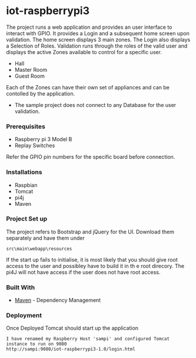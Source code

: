 # iot-raspberrypi3

The project runs a web application and provides an user interface to interact with GPIO.
It provides a Login and a subsequent home screen upon validation. The home screen displays 3 main zones.
The Login also displays a Selection of Roles. Validation runs through the roles of the valid user and 
displays the active Zones available to control for a specific user.
* Hall
* Master Room
* Guest Room

Each of the Zones can have their own set of appliances and can be contolled by the application.
* The sample project does not connect to any Database for the user validation.

### Prerequisites
* Raspberry pi 3 Model B
* Replay Switches

Refer the GPIO pin numbers for the specific board before connection.

### Installations
* Raspbian
* Tomcat
* pi4j
* Maven

### Project Set up
The project refers to Bootstrap and jQuery for the UI. Download them separately and have them under 
```
src\main\webapp\resources
```
If the start up fails to initialise, it is most likely that you should give root access to the user and possibley have to build it in th e root direcory. The pi4J will not have access if the user does not have root access.

### Built With
* [Maven](https://maven.apache.org/) - Dependency Management

### Deployment
Once Deployed Tomcat should start up the application 
```
I have renamed my Raspberry Host 'sampi' and configured Tomcat instance to run on 9080
http://sampi:9080/iot-raspberrypi3-1.0/login.html
```
